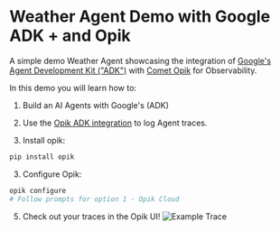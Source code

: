 # Weather Agent Demo with Google ADK + and Opik

A simple demo Weather Agent showcasing the integration of [Google's Agent Development Kit ("ADK")](https://google.github.io/adk-docs/) with [Comet Opik](http://github.com/comet-ml/opik) for Observability. 

In this demo you will learn how to:

1. Build an AI Agents with Google's (ADK)
2. Use the [Opik ADK integration](https://www.comet.com/docs/opik/tracing/integrations/adk) to log Agent traces.

1. Install opik:
```bash
pip install opik 
```

3. Configure Opik:
```bash
opik configure
# Follow prompts for option 1 - Opik Cloud
```

5. Check out your traces in the Opik UI!
![Example Trace](https://i.imgur.com/41Ts9Qll.png)

